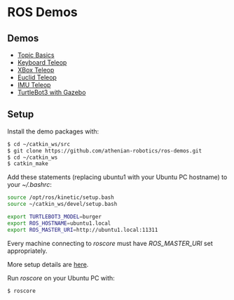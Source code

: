 # ROS Demos

## Demos

* [Topic Basics](topic_basics/)
* [Keyboard Teleop](docs/tb3_keyboard.md)
* [XBox Teleop](xbox_teleop/)
* [Euclid Teleop](euclid_teleop/)
* [IMU Teleop](imu_teleop/)
* [TurtleBot3 with Gazebo](docs/gazebo_demo.md)


## Setup

Install the demo packages with:

```bash
$ cd ~/catkin_ws/src
$ git clone https://github.com/athenian-robotics/ros-demos.git
$ cd ~/catkin_ws
$ catkin_make
```

Add these statements (replacing ubuntu1 with your Ubuntu PC hostname) to your *~/.bashrc*:
```bash
source /opt/ros/kinetic/setup.bash
source ~/catkin_ws/devel/setup.bash

export TURTLEBOT3_MODEL=burger
export ROS_HOSTNAME=ubuntu1.local
export ROS_MASTER_URI=http://ubuntu1.local:11311
```

Every machine connecting to *roscore* must have *ROS_MASTER_URI* set appropriately.

More setup details are [here](docs/setup.md).

Run *roscore* on your Ubuntu PC with:
```bash
$ roscore
```



